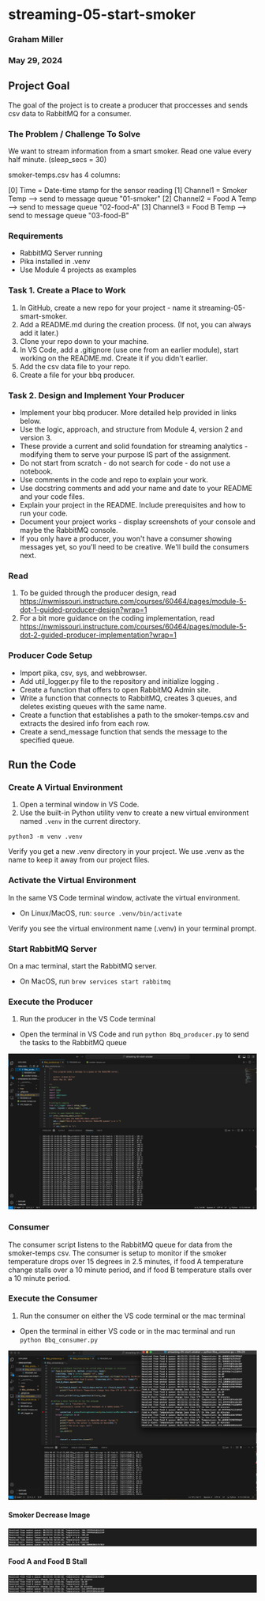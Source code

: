 # streaming-05-start-smoker

### Graham Miller
### May 29, 2024

## Project Goal
The goal of the project is to create a producer that proccesses and sends csv data to RabbitMQ for a consumer. 

### The Problem / Challenge To Solve
We want to stream information from a smart smoker. Read one value every half minute. (sleep_secs = 30)

smoker-temps.csv has 4 columns:

[0] Time = Date-time stamp for the sensor reading
[1] Channel1 = Smoker Temp --> send to message queue "01-smoker"
[2] Channel2 = Food A Temp --> send to message queue "02-food-A"
[3] Channel3 = Food B Temp --> send to message queue "03-food-B"

### Requirements
- RabbitMQ Server running
- Pika installed in .venv
- Use Module 4 projects as examples

### Task 1. Create a Place to Work
1. In GitHub, create a new repo for your project - name it streaming-05-smart-smoker.
1. Add a README.md during the creation process. (If not, you can always add it later.)
1. Clone your repo down to your machine.
1. In VS Code, add a .gitignore (use one from an earlier module), start working on the README.md. Create it if you didn't earlier.
1. Add the csv data file to your repo.
1. Create a file for your bbq producer.

### Task 2. Design and Implement Your Producer
- Implement your bbq producer. More detailed help provided in links below. 
- Use the logic, approach, and structure from Module 4, version 2 and version 3.
- These provide a current and solid foundation for streaming analytics - modifying them to serve your purpose IS part of the assignment.
- Do not start from scratch - do not search for code - do not use a notebook.
- Use comments in the code and repo to explain your work. 
- Use docstring comments and add your name and date to your README and your code files. 
- Explain your project in the README. Include prerequisites and how to run your code. 
- Document your project works - display screenshots of your console and maybe the RabbitMQ console. 
- If you only have a producer, you won't have a consumer showing messages yet, so you'll need to be creative. We'll build the consumers next.

### Read 
1. To be guided through the producer design, read https://nwmissouri.instructure.com/courses/60464/pages/module-5-dot-1-guided-producer-design?wrap=1 
2. For a bit more guidance on the coding implementation, read https://nwmissouri.instructure.com/courses/60464/pages/module-5-dot-2-guided-producer-implementation?wrap=1

### Producer Code Setup
- Import pika, csv, sys, and webbrowser.
- Add util_logger.py file to the repository and initialize logging .
- Create a function that offers to open RabbitMQ Admin site. 
- Write a function that connects to RabbitMQ, creates 3 queues, and deletes existing queues with the same name. 
- Create a function that establishes a path to the smoker-temps.csv and extracts the desired info from each row.
- Create a send_message function that sends the message to the specified queue. 

## Run the Code
### Create A Virtual Environment 
1. Open a terminal window in VS Code.
1. Use the built-in Python utility venv to create a new virtual environment named `.venv` in the current directory.

```shell
python3 -m venv .venv
```

Verify you get a new .venv directory in your project. 
We use .venv as the name to keep it away from our project files. 

### Activate the Virtual Environment

In the same VS Code terminal window, activate the virtual environment.

- On Linux/MacOS, run: `source .venv/bin/activate`

Verify you see the virtual environment name (.venv) in your terminal prompt.

### Start RabbitMQ Server

On a mac terminal, start the RabbitMQ server.

- On MacOS, run `brew services start rabbitmq`

### Execute the Producer

1. Run the producer in the VS Code terminal 
- Open the terminal in VS Code and run `python Bbq_producer.py` to send the tasks to the RabbitMQ queue

![Producer Image](image3.png)

### Consumer
The consumer script listens to the RabbitMQ queue for data from the smoker-temps csv. The consumer is setup to monitor if the smoker temperature drops over 15 degrees in 2.5 minutes, if food A temperature change stalls over a 10 minute period, and if food B temperature stalls over a 10 minute period. 

### Execute the Consumer

1. Run the consumer on either the VS code terminal or the mac terminal
- Open the terminal in either VS code or in the mac terminal and run `python Bbq_consumer.py`

![Consumer Image](image4.png)

#### Smoker Decrease Image

![Smoker Stall Image](image5.png)

#### Food A and Food B Stall

![Food A and Food B Stall](image6.png)
 
